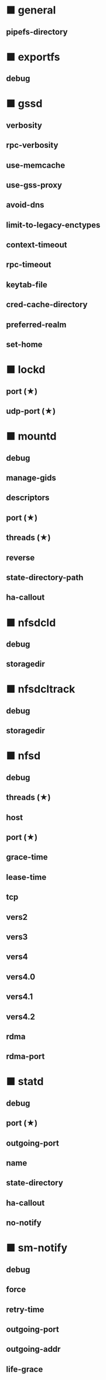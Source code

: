 # ■ general
## pipefs-directory
# ■ exportfs
## debug
# ■ gssd
## verbosity
## rpc-verbosity
## use-memcache
## use-gss-proxy
## avoid-dns
## limit-to-legacy-enctypes
## context-timeout
## rpc-timeout
## keytab-file
## cred-cache-directory
## preferred-realm
## set-home

# ■ lockd
## port (★)

## udp-port (★)

# ■ mountd
## debug
## manage-gids
## descriptors
## port (★)
## threads (★)
## reverse
## state-directory-path
## ha-callout

# ■ nfsdcld
## debug
## storagedir

# ■ nfsdcltrack
## debug
## storagedir

# ■ nfsd
## debug
## threads (★)
## host
## port (★)
## grace-time
## lease-time
## tcp
## vers2
## vers3
## vers4
## vers4.0
## vers4.1
## vers4.2
## rdma
## rdma-port

# ■ statd
## debug
## port (★)
## outgoing-port
## name
## state-directory
## ha-callout
## no-notify

# ■ sm-notify
## debug
## force
## retry-time
## outgoing-port
## outgoing-addr
## life-grace
